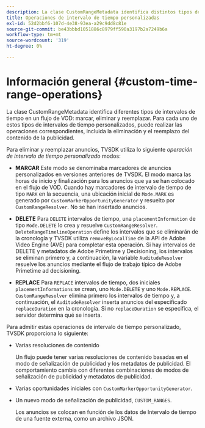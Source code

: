 ```yaml
---
description: La clase CustomRangeMetadata identifica distintos tipos de intervalos de tiempo en un flujo de VOD para marcar, eliminar y reemplazar. Para cada uno de estos tipos de intervalos de tiempo personalizados, puede realizar las operaciones correspondientes, incluida la eliminación y el reemplazo del contenido de la publicidad.
title: Operaciones de intervalo de tiempo personalizadas
exl-id: 52d2bbf6-107d-4e38-93ea-a29c9dd8c81e
source-git-commit: be43bbbd1051886c8979ff590a3197b2a7249b6a
workflow-type: tm+mt
source-wordcount: '319'
ht-degree: 0%

---
```


# Información general {#custom-time-range-operations}

La clase CustomRangeMetadata identifica diferentes tipos de intervalos de tiempo en un flujo de VOD: marcar, eliminar y reemplazar. Para cada uno de estos tipos de intervalos de tiempo personalizados, puede realizar las operaciones correspondientes, incluida la eliminación y el reemplazo del contenido de la publicidad.

<!--<a id="section_1323C0BAC259424C85A6ACFB48FE77EC"></a>-->

Para eliminar y reemplazar anuncios, TVSDK utiliza lo siguiente *operación de intervalo de tiempo personalizado* modos:

* **MARCAR** Este modo se denominaba marcadores de anuncios personalizados en versiones anteriores de TVSDK. El modo marca las horas de inicio y finalización para los anuncios que ya se han colocado en el flujo de VOD. Cuando hay marcadores de intervalo de tiempo de tipo `MARK` en la secuencia, una ubicación inicial de `Mode.MARK` es generado por `CustomMarkerOpportunityGenerator` y resuelto por `CustomRangeResolver`. No se han insertado anuncios.

* **DELETE** Para `DELETE` intervalos de tiempo, una `placementInformation` de tipo `Mode.DELETE` lo crea y resuelve `CustomRangeResolver`. `DeleteRangeTimelineOperation` define los intervalos que se eliminarán de la cronología y TVSDK utiliza `removeByLocalTime` de la API de Adobe Video Engine (AVE) para completar esta operación. Si hay intervalos de DELETE y metadatos de Adobe Primetime y Decisioning, los intervalos se eliminan primero y, a continuación, la variable `AuditudeResolver` resuelve los anuncios mediante el flujo de trabajo típico de Adobe Primetime ad decisioning.

* **REPLACE** Para `REPLACE` intervalos de tiempo, dos iniciales `placementInformations` se crean, uno `Mode.DELETE` y uno `Mode.REPLACE`. `CustomRangeResolver` elimina primero los intervalos de tiempo y, a continuación, el `AuditudeResolver` inserta anuncios del especificado `replaceDuration` en la cronología. Si no `replaceDuration` se especifica, el servidor determina qué se inserta.

Para admitir estas operaciones de intervalo de tiempo personalizado, TVSDK proporciona lo siguiente:

* Varias resoluciones de contenido

   Un flujo puede tener varias resoluciones de contenido basadas en el modo de señalización de publicidad y los metadatos de publicidad. El comportamiento cambia con diferentes combinaciones de modos de señalización de publicidad y metadatos de publicidad.
* Varias oportunidades iniciales con `CustomMarkerOpportunityGenerator`.
* Un nuevo modo de señalización de publicidad, `CUSTOM_RANGES`.

   Los anuncios se colocan en función de los datos de Intervalo de tiempo de una fuente externa, como un archivo JSON.
